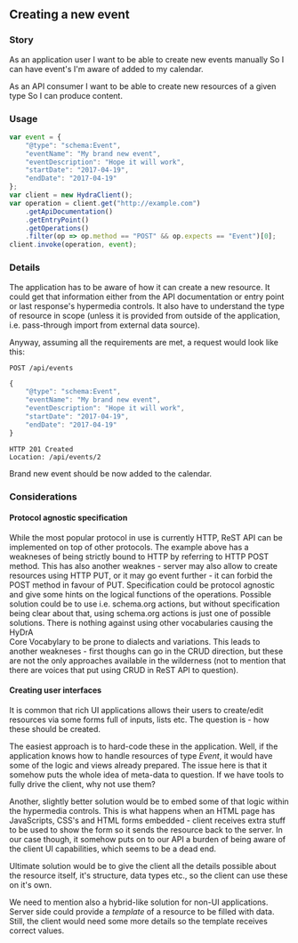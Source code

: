 ## Creating a new event

### Story
As an application user
I want to be able to create new events manually
So I can have event's I'm aware of added to my calendar.

As an API consumer
I want to be able to create new resources of a given type
So I can produce content.

### Usage
```javascript
var event = {
    "@type": "schema:Event",
    "eventName": "My brand new event",
    "eventDescription": "Hope it will work",
    "startDate": "2017-04-19",
    "endDate": "2017-04-19"
};
var client = new HydraClient();
var operation = client.get("http://example.com")
    .getApiDocumentation()
    .getEntryPoint()
    .getOperations()
    .filter(op => op.method == "POST" && op.expects == "Event")[0];
client.invoke(operation, event);
```

### Details
The application has to be aware of how it can create a new resource.
It could get that information either from the API documentation or entry point
or last response's hypermedia controls. It also have to understand the type 
of resource in scope (unless it is provided from outside of the application, 
i.e. pass-through import from external data source).

Anyway, assuming all the requirements are met, a request would look like this:

```
POST /api/events
```
```javascript
{
    "@type": "schema:Event",
    "eventName": "My brand new event",
    "eventDescription": "Hope it will work",
    "startDate": "2017-04-19",
    "endDate": "2017-04-19"
}
```

```
HTTP 201 Created
Location: /api/events/2
```

Brand new event should be now added to the calendar.

### Considerations

#### Protocol agnostic specification
While the most popular protocol in use is currently HTTP, ReST API can be implemented 
on top of other protocols. The example above has a weakneses of being strictly bound to 
HTTP by referring to HTTP POST method. This has also another weaknes - server may also 
allow to create resources using HTTP PUT, or it may go event further - it can forbid
the POST method in favour of PUT.
Specification could be protocol agnostic and give some hints on the logical functions 
of the operations. Possible solution could be to use i.e. schema.org actions, but 
without specification being clear about that, using schema.org actions is just one of 
possible solutions. There is nothing against using other vocabularies causing the HyDrA  
Core Vocabylary to be prone to dialects and variations.
This leads to another weakneses - first thoughs can go in the CRUD direction, but these 
are not the only approaches available in the wilderness (not to mention that there are 
voices that put using CRUD in ReST API to question).

#### Creating user interfaces
It is common that rich UI applications allows their users to create/edit resources
via some forms full of inputs, lists etc. The question is - how these should be created.

The easiest approach is to hard-code these in the application. Well, if the application 
knows how to handle resources of type *Event*, it would have some of the logic 
and views already prepared. The issue here is that it somehow puts the whole idea of 
meta-data to question. If we have tools to fully drive the client, why not use them?

Another, slightly better solution would be to embed some of that logic within the 
hypermedia controls. This is what happens when an HTML page has JavaScripts, CSS's and 
HTML forms embedded - client receives extra stuff to be used to show the form so it 
sends the resource back to the server. In our case though, it somehow puts on to our 
API a burden of being aware of the client UI capabilities, which seems to be a dead end.

Ultimate solution would be to give the client all the details possible about the resource 
itself, it's structure, data types etc., so the client can use these on it's own.

We need to mention also a hybrid-like solution for non-UI applications. Server side 
could provide a *template* of a resource to be filled with data. Still, the client would 
need some more details so the template receives correct values.